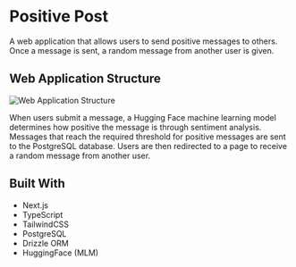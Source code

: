 # Positive Post
A web application that allows users to send positive messages to others. Once a message is sent, a random message from another user is given.

## Web Application Structure
![Web Application Structure](https://i.ibb.co/DzkdPw8/Positive-Post-Structure.png)

When users submit a message, a Hugging Face machine learning model determines how positive the message is through sentiment analysis. Messages that reach the required threshold for positive messages are sent to the PostgreSQL database. Users are then redirected to a page to receive a random message from another user.

## Built With
* Next.js
* TypeScript
* TailwindCSS
* PostgreSQL
* Drizzle ORM
* HuggingFace (MLM)